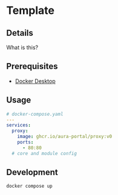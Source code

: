 # Template

## Details

What is this?

## Prerequisites

- [Docker Desktop](https://www.docker.com/products/docker-desktop)

## Usage

```yaml
# docker-compose.yaml
---
services:
  proxy:
    image: ghcr.io/aura-portal/proxy:v0
    ports:
      - 80:80
  # core and module config
```

## Development

```shell
docker compose up
```
